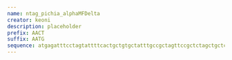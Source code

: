 ```yaml
---
name: ntag_pichia_alphaMFDelta
creator: keoni
description: placeholder
prefix: AACT
suffix: AATG
sequence: atgagatttcctagtattttcactgctgtgctatttgccgctagttccgctctagctgctccagttaatactactactgaagatgaattggagggtgacttcgatgttgctgttctgcctttttccgcttctatcgcagccaaggaagaaggtgtatctctagagaagcgtgg
---
```

